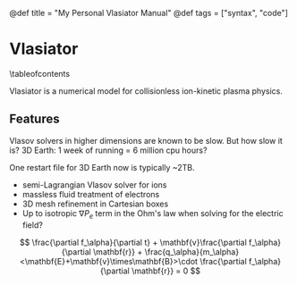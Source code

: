 @def title = "My Personal Vlasiator Manual"
@def tags = ["syntax", "code"]

# Vlasiator

\tableofcontents <!-- you can use \toc as well -->

Vlasiator is a numerical model for collisionless ion-kinetic plasma physics.


## Features

Vlasov solvers in higher dimensions are known to be slow. But how slow it is?
3D Earth: 1 week of running  = 6 million cpu hours?

One restart file for 3D Earth now is typically ~2TB.

* semi-Lagrangian Vlasov solver for ions
* massless fluid treatment of electrons
* 3D mesh refinement in Cartesian boxes
* Up to isotropic $\nabla P_e$ term in the Ohm's law when solving for the electric field?

$$
\frac{\partial f_\alpha}{\partial t} + \mathbf{v}\frac{\partial f_\alpha}{\partial \mathbf{r}} + \frac{q_\alpha}{m_\alpha}<\mathbf{E}+\mathbf{v}\times\mathbf{B}>\cdot \frac{\partial f_\alpha}{\partial \mathbf{r}} = 0
$$
